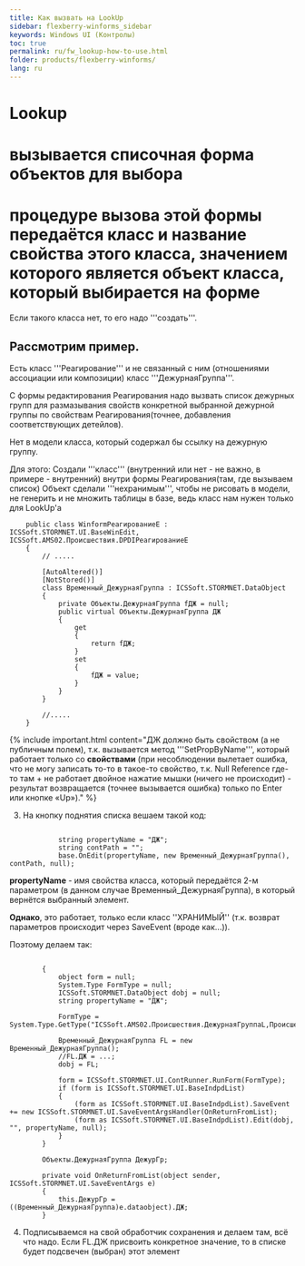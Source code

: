 ```yaml
---
title: Как вызвать на LookUp
sidebar: flexberry-winforms_sidebar
keywords: Windows UI (Контролы)
toc: true
permalink: ru/fw_lookup-how-to-use.html
folder: products/flexberry-winforms/
lang: ru
---
```


# Lookup
# вызывается списочная форма объектов для выбора
# процедуре вызова этой формы передаётся класс и название свойства этого класса, значением которого является объект класса, 	который выбирается на форме

Если такого класса нет, то его надо '''создать'''. 

## Рассмотрим __пример__.

Есть класс '''Реагирование''' и не связанный с ним (отношениями ассоциации или композиции) класс '''ДежурнаяГруппа'''.

С формы редактирования Реагирования надо вызвать список дежурных групп для размазывания свойств конкретной выбранной дежурной группы по свойствам Реагирования(точнее, добавления соответствующих детейлов). 

Нет в модели класса, который содержал бы ссылку на дежурную группу.

Для этого:
Создали '''класс''' (внутренний или нет - не важно, в примере - внутренний) внутри формы Реагирования(там, где вызываем список)
Объект сделали '''нехранимым''', чтобы не рисовать в модели, не генерить и не множить таблицы в базе, ведь класс нам нужен только для LookUp'а

```
	public class WinformРеагированиеE : ICSSoft.STORMNET.UI.BaseWinEdit, ICSSoft.AMS02.Происшествия.DPDIРеагированиеE
	{
		// .....

		[AutoAltered()]
		[NotStored()]
		class Временный_ДежурнаяГруппа : ICSSoft.STORMNET.DataObject
		{
			private Объекты.ДежурнаяГруппа fДЖ = null;
			public virtual Объекты.ДежурнаяГруппа ДЖ
			{
				get
				{
					return fДЖ;
				}
				set
				{
					fДЖ = value;
				}
			}
		}
	
		//.....
	}
```


{% include important.html content="ДЖ должно быть свойством (а не публичным полем), т.к. вызывается метод '''SetPropByName''', который работает только со __свойствами__ (при несоблюдении вылетает ошибка, что не могу записать то-то в такое-то свойство, т.к. Null Reference где-то там + не работает двойное нажатие мышки (ничего не происходит) - результат возвращается (точнее вызывается ошибка) только по Enter или кнопке «Up»)." %}

 3. На кнопку поднятия списка вешаем такой код:

```

			string propertyName = "ДЖ";
			string contPath = "";
			base.OnEdit(propertyName, new Временный_ДежурнаяГруппа(), contPath, null);
```

__propertyName__ - имя свойства класса, который  передаётся 2-м параметром (в данном случае Временный_ДежурнаяГруппа), в который вернётся выбранный элемент. 

__Однако__, это работает, только если класс ''ХРАНИМЫЙ'' (т.к. возврат параметров происходит через SaveEvent (вроде как...)).

Поэтому делаем так:

```

		{
			object form = null;
			System.Type FormType = null;
			ICSSoft.STORMNET.DataObject dobj = null;
			string propertyName = "ДЖ";
			
			FormType = System.Type.GetType("ICSSoft.AMS02.Происшествия.ДежурнаяГруппаL,Происшествия(Forms)");
			
			Временный_ДежурнаяГруппа FL = new Временный_ДежурнаяГруппа();
			//FL.ДЖ = ...;
			dobj = FL;

			form = ICSSoft.STORMNET.UI.ContRunner.RunForm(FormType);
			if (form is ICSSoft.STORMNET.UI.BaseIndpdList)
			{
				(form as ICSSoft.STORMNET.UI.BaseIndpdList).SaveEvent += new ICSSoft.STORMNET.UI.SaveEventArgsHandler(OnReturnFromList);
				(form as ICSSoft.STORMNET.UI.BaseIndpdList).Edit(dobj, "", propertyName, null);
			}
		}

		Объекты.ДежурнаяГруппа ДежурГр;

		private void OnReturnFromList(object sender, ICSSoft.STORMNET.UI.SaveEventArgs e)
		{
			this.ДежурГр = ((Временный_ДежурнаяГруппа)e.dataobject).ДЖ;
		}
```

 4. Подписываемся на свой обработчик сохранения и делаем там, всё что надо. Если FL.ДЖ присвоить конкретное значение, то в списке будет подсвечен (выбран) этот элемент
 

